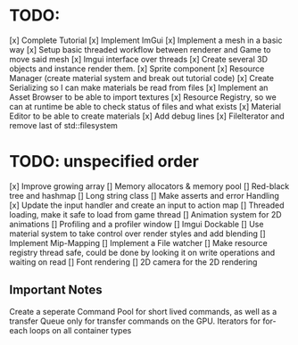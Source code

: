# TODO:
[x] Complete Tutorial
[x] Implement ImGui
[x] Implement a mesh in a basic way
[x] Setup basic threaded workflow between renderer and Game to move said mesh
[x] Imgui interface over threads
[x] Create several 3D objects and instance render them.
[x] Sprite component
[x] Resource Manager (create material system and break out tutorial code)
[x] Create Serializing so I can make materials be read from files
[x] Implement an Asset Browser to be able to import textures 
[x] Resource Registry, so we can at runtime be able to check status of files and what exists
[x] Material Editor to be able to create materials
[x] Add debug lines
[x] FileIterator and remove last of std::filesystem


# TODO: unspecified order

[x] Improve growing array
[] Memory allocators & memory pool
[] Red-black tree and hashmap
[] Long string class
[] Make asserts and error Handling
[x] Update the input handler and create an input to action map
[] Threaded loading, make it safe to load from game thread
[] Animation system for 2D animations
[] Profiling and a profiler window
[] Imgui Dockable
[] Use material system to take control over render styles and add blending
[] Implement Mip-Mapping
[] Implement a File watcher
[] Make resource registry thread safe, could be done by looking it on write operations and waiting on read
[] Font rendering
[] 2D camera for the 2D rendering

## Important Notes
Create a seperate Command Pool for short lived commands, as well as a transfer Queue only for transfer commands on the GPU.
Iterators for for-each loops on all container types


